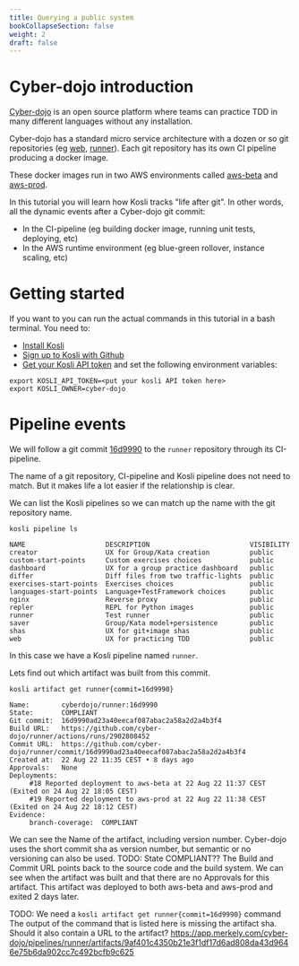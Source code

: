 ```yaml
---
title: Querying a public system
bookCollapseSection: false
weight: 2
draft: false
---
```


# Cyber-dojo introduction

[Cyber-dojo](https://cyber-dojo.org) is an open source platform where teams can practice TDD in
many different languages without any installation.

Cyber-dojo has a standard micro service architecture with a dozen or so git repositories
(eg [web](https://github.com/cyber-dojo/web), [runner](https://github.com/cyber-dojo/runner)).
Each git repository has its own CI pipeline producing a docker image.

These docker images run in two AWS environments called [aws-beta](https://app.merkely.com/cyber-dojo/environments/aws-beta)
and [aws-prod](https://app.merkely.com/cyber-dojo/environments/aws-prod).

In this tutorial you will learn how Kosli tracks "life after git". In other words, all the dynamic events
after a Cyber-dojo git commit:
* In the CI-pipeline (eg building docker image, running unit tests, deploying, etc)
* In the AWS runtime environment (eg blue-green rollover, instance scaling, etc)


# Getting started

If you want to you can run the actual commands in this tutorial in a bash terminal.
You need to:
* [Install Kosli](../installation)
* [Sign up to Kosli with Github](https://app.kosli.com)
* [Get your Kosli API token](../installation#getting-your-kosli-api-token) and set the following environment variables:
```shell {.command}
export KOSLI_API_TOKEN=<put your kosli API token here>
export KOSLI_OWNER=cyber-dojo
```
<!-- 
You can verify your comand with:
```shell {.command}
kosli env ls 
```
```shell
NAME      TYPE  LAST REPORT                LAST MODIFIED
aws-beta  ECS   2022-08-30T13:18:42+02:00  2022-08-30T13:18:42+02:00
aws-prod  ECS   2022-08-30T13:18:28+02:00  2022-08-30T13:18:28+02:00
beta      K8S   2022-06-15T11:39:59+02:00  2022-06-15T11:39:59+02:00
prod      K8S   2022-06-15T11:40:01+02:00  2022-06-15T11:40:01+02:00
``` -->


# Pipeline events

We will follow a git commit [16d9990](https://github.com/cyber-dojo/runner/commit/16d9990ad23a40eecaf087abac2a58a2d2a4b3f4) 
to the `runner` repository through its CI-pipeline.

The name of a git repository, CI-pipeline and Kosli pipeline does not need to match. But it makes
life a lot easier if the relationship is clear.

We can list the Kosli pipelines so we can match up the name with the git repository name.

```shell {.command}
kosli pipeline ls
```
```shell
NAME                    DESCRIPTION                         VISIBILITY
creator                 UX for Group/Kata creation          public
custom-start-points     Custom exercises choices            public
dashboard               UX for a group practice dashboard   public
differ                  Diff files from two traffic-lights  public
exercises-start-points  Exercises choices                   public
languages-start-points  Language+TestFramework choices      public
nginx                   Reverse proxy                       public
repler                  REPL for Python images              public
runner                  Test runner                         public
saver                   Group/Kata model+persistence        public
shas                    UX for git+image shas               public
web                     UX for practicing TDD               public
```

In this case we have a Kosli pipeline named `runner`.

Lets find out which artifact was built from this commit.
<!-- kosli artifact get runner@9af401c4350b21e3f1df17d6ad808da43d9646e75b6da902cc7c492bcfb9c625 -->
```shell {.command}
kosli artifact get runner{commit=16d9990}
```

```shell
Name:        cyberdojo/runner:16d9990
State:       COMPLIANT
Git commit:  16d9990ad23a40eecaf087abac2a58a2d2a4b3f4
Build URL:   https://github.com/cyber-dojo/runner/actions/runs/2902808452
Commit URL:  https://github.com/cyber-dojo/runner/commit/16d9990ad23a40eecaf087abac2a58a2d2a4b3f4
Created at:  22 Aug 22 11:35 CEST • 8 days ago
Approvals:   None
Deployments:
     #18 Reported deployment to aws-beta at 22 Aug 22 11:37 CEST (Exited on 24 Aug 22 18:05 CEST)
     #19 Reported deployment to aws-prod at 22 Aug 22 11:38 CEST (Exited on 24 Aug 22 18:12 CEST)
Evidence:
     branch-coverage:  COMPLIANT
```

We can see the Name of the artifact, including version number. Cyber-dojo uses the short commit
sha as version number, but semantic or no versioning can also be used.
TODO: State COMPLIANT??
The Build and Commit URL points back to the source code and the build system. We can see
when the artifact was built and that there are no Approvals for this artifact.
This artifact was deployed to both aws-beta and aws-prod and exited 2 days later.

TODO:
We need a `kosli artifact get runner{commit=16d9990}` command
The output of the command that is listed here is missing the artifact sha. Should it also
contain a URL to the artifact?
https://app.merkely.com/cyber-dojo/pipelines/runner/artifacts/9af401c4350b21e3f1df17d6ad808da43d9646e75b6da902cc7c492bcfb9c625



